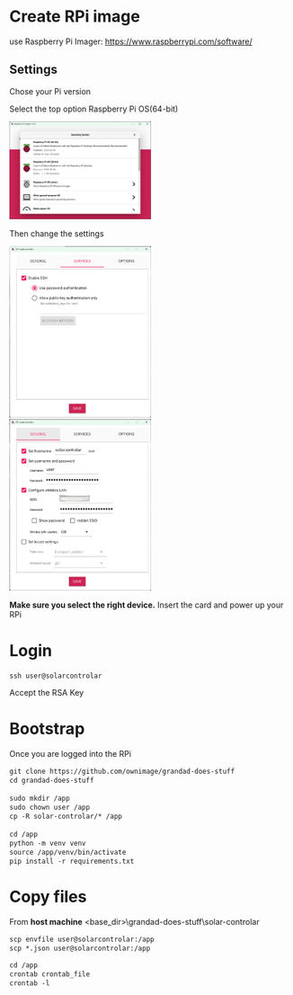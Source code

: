 # Create RPi image

use Raspberry Pi Imager: https://www.raspberrypi.com/software/

## Settings
Chose your Pi version

Select the top option Raspberry Pi OS(64-bit)

<img src="images/RPi-1.png" width=50% height=50%>

Then change the settings

<img src="images/RPi-2.png" width=50% height=50%>

<img src="images/RPi-3.png" width=50% height=50%>

**Make sure you select the right device.**
Insert the card and power up your RPi

# Login
```shell
ssh user@solarcontrolar
```
Accept the RSA Key

# Bootstrap
Once you are logged into the RPi

```shell
git clone https://github.com/ownimage/grandad-does-stuff
cd grandad-does-stuff

sudo mkdir /app
sudo chown user /app
cp -R solar-controlar/* /app

cd /app
python -m venv venv
source /app/venv/bin/activate
pip install -r requirements.txt 

```

# Copy files
From **host machine** <base_dir>\grandad-does-stuff\solar-controlar
```shell
scp envfile user@solarcontrolar:/app
scp *.json user@solarcontrolar:/app
```

```shell
cd /app
crontab crontab_file
crontab -l
```

